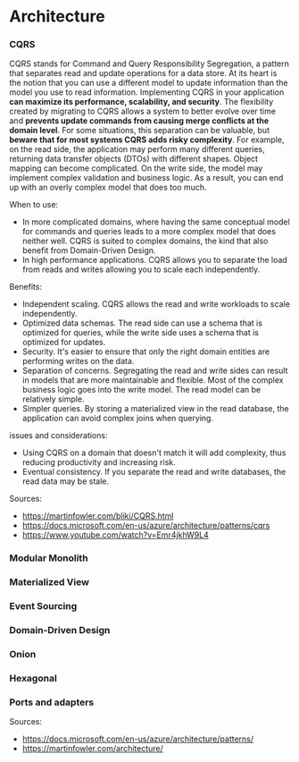 # Architecture 

### CQRS
CQRS stands for Command and Query Responsibility Segregation, a pattern that separates read and update operations for a data store.
At its heart is the notion that you can use a different model to update information than the model you use to read information.
Implementing CQRS in your application **can maximize its performance, scalability, and security**. The flexibility created by migrating to CQRS allows a system to better evolve over time and **prevents update commands from causing merge conflicts at the domain level**.
For some situations, this separation can be valuable, but **beware that for most systems CQRS adds risky complexity**.
For example, on the read side, the application may perform many different queries, returning data transfer objects (DTOs) with different shapes. Object mapping can become complicated. On the write side, the model may implement complex validation and business logic. As a result, you can end up with an overly complex model that does too much.

When to use:
- In more complicated domains, where having the same conceptual model for commands and queries leads to a more complex model that does neither well. CQRS is suited to complex domains, the kind that also benefit from Domain-Driven Design.
- In high performance applications. CQRS allows you to separate the load from reads and writes allowing you to scale each independently.

Benefits:
- Independent scaling. CQRS allows the read and write workloads to scale independently.
- Optimized data schemas. The read side can use a schema that is optimized for queries, while the write side uses a schema that is optimized for updates.
- Security. It's easier to ensure that only the right domain entities are performing writes on the data.
- Separation of concerns. Segregating the read and write sides can result in models that are more maintainable and flexible. Most of the complex business logic goes into the write model. The read model can be relatively simple.
- Simpler queries. By storing a materialized view in the read database, the application can avoid complex joins when querying.

issues and considerations:
- Using CQRS on a domain that doesn't match it will add complexity, thus reducing productivity and increasing risk.
- Eventual consistency. If you separate the read and write databases, the read data may be stale.

Sources:
- https://martinfowler.com/bliki/CQRS.html
- https://docs.microsoft.com/en-us/azure/architecture/patterns/cqrs
- https://www.youtube.com/watch?v=Emr4jkhW9L4

### Modular Monolith
### Materialized View
### Event Sourcing
### Domain-Driven Design
### Onion
### Hexagonal
### Ports and adapters

Sources:
- https://docs.microsoft.com/en-us/azure/architecture/patterns/
- https://martinfowler.com/architecture/
